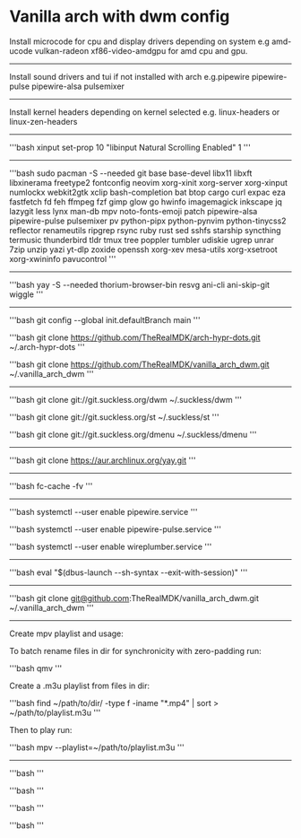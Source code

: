 # Vanilla arch with dwm config

Install microcode for cpu and display drivers depending on system e.g amd-ucode vulkan-radeon xf86-video-amdgpu for amd cpu and gpu.

---

Install sound drivers and tui if not installed with arch e.g.pipewire pipewire-pulse pipewire-alsa pulsemixer

---

Install kernel headers depending on kernel selected e.g. linux-headers or linux-zen-headers

---

'''bash
xinput set-prop 10 "libinput Natural Scrolling Enabled" 1
'''

---

'''bash
sudo pacman -S --needed git base base-devel libx11 libxft libxinerama freetype2 fontconfig neovim xorg-xinit xorg-server xorg-xinput numlockx webkit2gtk xclip bash-completion bat btop cargo curl expac eza fastfetch fd feh ffmpeg fzf gimp glow go hwinfo imagemagick inkscape jq lazygit less lynx man-db mpv noto-fonts-emoji patch pipewire-alsa pipewire-pulse pulsemixer pv python-pipx python-pynvim python-tinycss2 reflector renameutils ripgrep rsync ruby rust sed sshfs starship syncthing termusic thunderbird tldr tmux tree poppler tumbler udiskie ugrep unrar 7zip unzip yazi yt-dlp zoxide openssh xorg-xev mesa-utils xorg-xsetroot xorg-xwininfo pavucontrol
'''

---

'''bash
yay -S --needed thorium-browser-bin resvg ani-cli ani-skip-git wiggle
'''

---

'''bash
git config --global init.defaultBranch main
'''

'''bash
git clone https://github.com/TheRealMDK/arch-hypr-dots.git ~/.arch-hypr-dots
'''

'''bash
git clone https://github.com/TheRealMDK/vanilla_arch_dwm.git ~/.vanilla_arch_dwm
'''

---

'''bash
git clone git://git.suckless.org/dwm ~/.suckless/dwm
'''

'''bash
git clone git://git.suckless.org/st ~/.suckless/st
'''

'''bash
git clone git://git.suckless.org/dmenu ~/.suckless/dmenu
'''

---

'''bash
git clone https://aur.archlinux.org/yay.git
'''

---

'''bash
fc-cache -fv
'''

---

'''bash
systemctl --user enable pipewire.service
'''

'''bash
systemctl --user enable pipewire-pulse.service
'''

'''bash
systemctl --user enable wireplumber.service
'''

---

'''bash
eval "$(dbus-launch --sh-syntax --exit-with-session)"
'''

---

'''bash
git clone git@github.com:TheRealMDK/vanilla_arch_dwm.git ~/.vanilla_arch_dwm
'''

---

Create mpv playlist and usage:

To batch rename files in dir for synchronicity with zero-padding run:

'''bash
qmv
'''

Create a .m3u playlist from files in dir:

'''bash
find ~/path/to/dir/ -type f -iname "\*.mp4" | sort > ~/path/to/playlist.m3u
'''

Then to play run:

'''bash
mpv --playlist=~/path/to/playlist.m3u
'''

---

'''bash
'''

'''bash
'''

'''bash
'''

'''bash
'''
